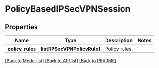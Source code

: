 # PolicyBasedIPSecVPNSession

## Properties
Name | Type | Description | Notes
------------ | ------------- | ------------- | -------------
**policy_rules** | [**list[IPSecVPNPolicyRule]**](IPSecVPNPolicyRule.md) | Policy rules | 

[[Back to Model list]](../README.md#documentation-for-models) [[Back to API list]](../README.md#documentation-for-api-endpoints) [[Back to README]](../README.md)

